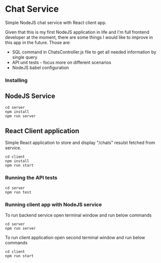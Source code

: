 # Chat Service

Simple NodeJS chat service with React client app.

Given that this is my first NodeJS application in life and I'm full frontend developer at the moment, there are some things I would like to improve in this app in the future.
Those are:
- SQL command in ChatsController.js file to get all needed information by single query
- API unit tests - focus more on different scenarios
- NodeJS babel configuration 


### Installing
## NodeJS Service
```
cd server
npm install
npm run server
```

## React Client application 
Simple React application to store and display "/chats" resulst fetched from service.
```
cd client
npm install
npm run start
```

### Running the API tests
```
cd server
npm run test
```


### Running client app with NodeJS service

To run backend service open terminal window and run below commands

```
cd server
npm run server
```

To run client application open second terminal window and run below commands

```
cd client
npm run start
```
